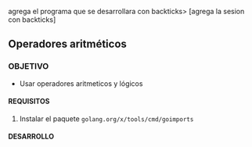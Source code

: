 agrega el programa que se desarrollara con backticks> [agrega la sesion con backticks] 
	
## Operadores aritméticos

### OBJETIVO 

- Usar operadores aritmeticos y lógicos

#### REQUISITOS 

1. Instalar el paquete `golang.org/x/tools/cmd/goimports`

#### DESARROLLO

